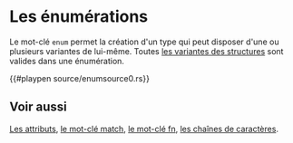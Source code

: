 # Les énumérations

Le mot-clé `enum` permet la création d'un type qui peut disposer d'une ou plusieurs variantes de lui-même. Toutes [les variantes des structures][struct] sont valides dans une énumération.

{{#playpen source/enumsource0.rs}}

## Voir aussi

[Les attributs][attributes], [le mot-clé match][match], [le mot-clé fn][fn], [les chaînes de caractères][string].

[struct]: ../chapitre3/struct.html
[attributes]: ../chapitre11/attributes.html
[match]: ../chapitre7/match.html
[fn]: ../chapitre8/fonctions.html
[string]: ../chapitre17/stringwrapper.html
